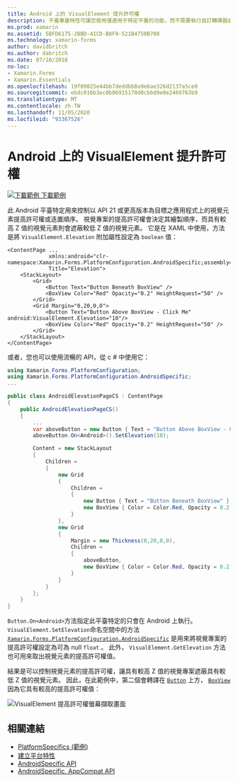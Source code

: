 ```yaml
---
title: Android 上的 VisualElement 提升許可權
description: 平臺專屬特性可讓您使用僅適用于特定平臺的功能，而不需要執行自訂轉譯器或效果。 本文說明如何使用 Android 平臺特定的，來控制以 API 21 或更高版本為目標之應用程式的 V s 提升許可權。
ms.prod: xamarin
ms.assetid: 5BFD6175-2BBD-41CD-B8F9-521B4750B708
ms.technology: xamarin-forms
author: davidbritch
ms.author: dabritch
ms.date: 07/10/2018
no-loc:
- Xamarin.Forms
- Xamarin.Essentials
ms.openlocfilehash: 19f09025e44bb7deddbb8a9e6ae326d2137a5ce0
ms.sourcegitcommit: ebdc016b3ec0b06915170d0cbbd9e0e2469763b9
ms.translationtype: MT
ms.contentlocale: zh-TW
ms.lasthandoff: 11/05/2020
ms.locfileid: "93367526"
---
```

# <a name="visualelement-elevation-on-android"></a>Android 上的 VisualElement 提升許可權

[![下載範例](~/media/shared/download.png) 下載範例](/samples/xamarin/xamarin-forms-samples/userinterface-platformspecifics)

此 Android 平臺特定用來控制以 API 21 或更高版本為目標之應用程式上的視覺元素提高許可權或迭置順序。 視覺專案的提高許可權會決定其繪製順序，而具有較高 Z 值的視覺元素則會遮蔽較低 Z 值的視覺元素。 它是在 XAML 中使用，方法是將 `VisualElement.Elevation` 附加屬性設定為 `boolean` 值：

```xaml
<ContentPage ...
             xmlns:android="clr-namespace:Xamarin.Forms.PlatformConfiguration.AndroidSpecific;assembly=Xamarin.Forms.Core"
             Title="Elevation">
    <StackLayout>
        <Grid>
            <Button Text="Button Beneath BoxView" />
            <BoxView Color="Red" Opacity="0.2" HeightRequest="50" />
        </Grid>        
        <Grid Margin="0,20,0,0">
            <Button Text="Button Above BoxView - Click Me" android:VisualElement.Elevation="10"/>
            <BoxView Color="Red" Opacity="0.2" HeightRequest="50" />
        </Grid>
    </StackLayout>
</ContentPage>
```

或者，您也可以使用流暢的 API，從 c # 中使用它：

```csharp
using Xamarin.Forms.PlatformConfiguration;
using Xamarin.Forms.PlatformConfiguration.AndroidSpecific;
...

public class AndroidElevationPageCS : ContentPage
{
    public AndroidElevationPageCS()
    {
        ...
        var aboveButton = new Button { Text = "Button Above BoxView - Click Me" };
        aboveButton.On<Android>().SetElevation(10);

        Content = new StackLayout
        {
            Children =
            {
                new Grid
                {
                    Children =
                    {
                        new Button { Text = "Button Beneath BoxView" },
                        new BoxView { Color = Color.Red, Opacity = 0.2, HeightRequest = 50 }
                    }
                },
                new Grid
                {
                    Margin = new Thickness(0,20,0,0),
                    Children =
                    {
                        aboveButton,
                        new BoxView { Color = Color.Red, Opacity = 0.2, HeightRequest = 50 }
                    }
                }
            }
        };
    }
}
```

`Button.On<Android>`方法指定此平臺特定的只會在 Android 上執行。 `VisualElement.SetElevation`命名空間中的方法 [`Xamarin.Forms.PlatformConfiguration.AndroidSpecific`](xref:Xamarin.Forms.PlatformConfiguration.AndroidSpecific) 是用來將視覺專案的提高許可權設定為可為 null `float` 。 此外， `VisualElement.GetElevation` 方法也可用來取出視覺元素的提高許可權值。

結果是可以控制視覺元素的提高許可權，讓具有較高 Z 值的視覺專案遮蔽具有較低 Z 值的視覺元素。 因此，在此範例中，第二個會轉譯在 [`Button`](xref:Xamarin.Forms.Button) 上方， [`BoxView`](xref:Xamarin.Forms.BoxView) 因為它具有較高的提高許可權值：

![VisualElement 提高許可權螢幕擷取畫面](visualelement-elevation-images/elevation.png)

## <a name="related-links"></a>相關連結

- [PlatformSpecifics (範例) ](/samples/xamarin/xamarin-forms-samples/userinterface-platformspecifics)
- [建立平台特性](~/xamarin-forms/platform/platform-specifics/index.md#creating-platform-specifics)
- [AndroidSpecific API](xref:Xamarin.Forms.PlatformConfiguration.AndroidSpecific)
- [AndroidSpecific. AppCompat API](xref:Xamarin.Forms.PlatformConfiguration.AndroidSpecific.AppCompat)